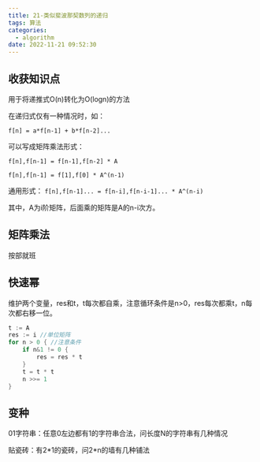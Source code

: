 ```yaml
---
title: 21-类似斐波那契数列的递归
tags: 算法
categories:
  - algorithm
date: 2022-11-21 09:52:30
---
```


## 收获知识点
用于将递推式O(n)转化为O(logn)的方法

在递归式仅有一种情况时，如：

`f[n] = a*f[n-1] + b*f[n-2]...`

可以写成矩阵乘法形式：

`f[n],f[n-1] = f[n-1],f[n-2] * A`

`f[n],f[n-1] = f[1],f[0] * A^(n-1)`

通用形式：
`f[n],f[n-1]... = f[n-i],f[n-i-1]... * A^(n-i)`

其中，A为i阶矩阵，后面乘的矩阵是A的n-i次方。

## 矩阵乘法
按部就班

## 快速幂
维护两个变量，res和t，t每次都自乘，注意循环条件是n>0，res每次都乘t，n每次都右移一位。
``` go
t := A
res := i //单位矩阵
for n > 0 { //注意条件
    if n&1 != 0 {
        res = res * t
    }
    t = t * t
    n >>= 1
}
```
## 变种
01字符串：任意0左边都有1的字符串合法，问长度N的字符串有几种情况

贴瓷砖：有2\*1的瓷砖，问2\*n的墙有几种铺法